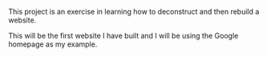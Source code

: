 This project is an exercise in learning how to deconstruct and then rebuild a website.

This will be the first website I have built and I will be using the Google homepage as my example.